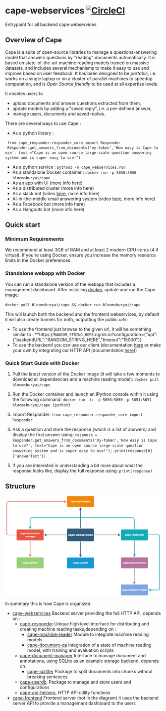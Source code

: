 # cape-webservices [![CircleCI](https://circleci.com/gh/bloomsburyai/cape-webservices.svg?style=svg&circle-token=fa3cd468ad24f3f22e56daaed4ba32fee60e0918)](https://circleci.com/gh/bloomsburyai/cape-webservices)
Entrypoint for all backend cape webservices.

## Overview of Cape

Cape is a suite of open-source libraries to manage a questions-answering model that answers questions by "reading" documents automatically. It is based on state-of-the-art machine reading models trained on massive datasets, and includes several mechanisms to make it easy to use and improve based on user feedback. It has been designed to be *portable*, i.e. works on a single laptop or on a cluster of parallel machines to speedup computation, and is *Open Source friendly* to be used at all expertise levels.

It enables users to 
- upload documents and answer questions extracted from them, 
- update models by adding a "saved reply", i.e. a pre-defined answer,
- manage users, documents and saved replies.

There are several ways to use Cape : 
    
   * As a python library :
   ``` 
    from cape_responder.responder_core import Responder
    Responder.get_answers_from_documents('my-token','How easy is Cape to use', text ="Cape is an open source large-scale question answering system and is super easy to use!")
   ```
   * As a python service : `python3 -m cape_webservices.run`
   * As a standalone Docker container : `docker run -p 5050:5050 bloomsburyai/cape`
   * As an app with UI (more info here)
   * As a distributed cluster (more info here)
   * As a slack bot (video [here](https://vimeo.com/258053984), more info here)
   * AI-in-the-middle email answering system (video [here](https://vimeo.com/258794094), more info here)
   * As a Facebook bot (more info here)
   * As a Hangouts bot (more info here)
   
## Quick start


### Minimum Requirements

We recommend at least 3GB of RAM and at least 2 modern CPU cores (4 if virtual). If you're using Docker, ensure you increase the memory resource limits in the Docker preferences.


### Standalone webapp with Docker

You can run a standalone version of the webapp that includes a management dashboard.
After installing [docker](https://www.docker.com/community-edition), update and run the Cape image:

`docker pull bloomsburyai/cape && docker run bloomsburyai/cape`

This will launch both the backend and the frontend webservices, by default it will also create tunnels for both, outputting the public urls:

   * To use the frontend just browse to the given url, it will be something similar to :
 **https://`RANDOM_STRING_HERE`.ngrok.io?configuration={"api":{"backendURL":"RANDOM_STRING_HERE","timeout":"15000"}}
   * To use the backend you can use our client (documentation [here](http://cape-client.readthedocs.io/en/latest/) or make your own by integrating our HTTP API (documentation [here](https://`RANDOM_STRING_HERE`.ngrok.io/documentation/index.html)))

### Quick Start Guide with Docker

1. Pull the latest version of the Docker image (it will take a few moments to download all dependencies and a machine reading model):
`docker pull bloomsburyai/cape`

1. Run the Docker container and launch an IPython console within it using the following command: 
`docker run -ti -p 5050:5050 -p 5051:5051 bloomsburyai/cape ipython3`

1. Import Responder: 
`from cape_responder.responder_core import Responder`

1. Ask a question and store the response (which is a list of answers) and display the first answer using: `response = Responder.get_answers_from_documents('my-token','How easy is Cape to use?', text="Cape is an open source large-scale question answering system and is super easy to use!"); print(response[0]['answerText'])`

1. If you are interested in understanding a bit more about what the response looks like, display the full response using: `print(response)`


## Structure

![Dependencies Diagram](docs/Dependencies.png)

In summary this is how Cape is organized:
   
   * [cape-webservices](https://github.com/bloomsburyai/cape-webservices) Backend server providing the full HTTP API, depends on :
      * [cape-responder](https://github.com/bloomsburyai/cape-responder) Unique high level interface for distributing and creating machine reading tasks,depending on :
        - [cape-machine-reader](https://github.com/bloomsburyai/cape-machine-reader) Module to integrate machine reading models
        - [cape-document-qa](https://github.com/bloomsburyai/cape-document-qa) Integration of a state of machine reading model, with training and evaluation scripts
      * [cape-document-manager](https://github.com/bloomsburyai/cape-document-qa) Interface to manage document and annotations, using SQLite as an example storage backend, depends on :
        - [cape-splitter](https://github.com/bloomsburyai/cape-splitter) Package to split documents into chunks without breaking sentences
      * [cape-userdb](https://github.com/bloomsburyai/cape-userdb), Package to manage and store users and configurations
      * [cape-api-helpers](https://github.com/bloomsburyai/cape-api-helpers), HTTP API utility functions
   * [cape-frontend](https://github.com/bloomsburyai/cape-frontend) Frontend server (not in the diagram) it uses the backend server API to provide a management dashboard to the users
